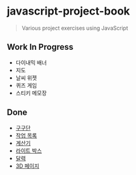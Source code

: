 # javascript-project-book
> Various project exercises using JavaScript

## Work In Progress
- 다이내믹 배너
- 지도
- 날씨 위젯
- 퀴즈 게임
- 스티키 메모장

## Done
- [구구단](https://jess2.github.io/javascript-project-book/src/multiplicationTable)
- [작업 목록](https://jess2.github.io/javascript-project-book/src/list)
- [계산기](https://jess2.github.io/javascript-project-book/src/calculator/)
- [라이트 박스](https://jess2.github.io/javascript-project-book/src/lightBox)
- [달력](https://jess2.github.io/javascript-project-book/src/calendar)
- [3D 페이지](https://jess2.github.io/javascript-project-book/src/3dPage)
